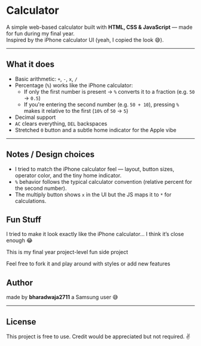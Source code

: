 # Calculator

A simple web-based calculator built with **HTML, CSS & JavaScript** — made for fun during my final year.  
Inspired by the iPhone calculator UI (yeah, I copied the look 😅).

---

## What it does
- Basic arithmetic: `+`, `-`, `x`, `/`  
- Percentage (`%`) works like the iPhone calculator:
  - If only the first number is present → `%` converts it to a fraction (e.g. `50` → `0.5`)
  - If you're entering the second number (e.g. `50 + 10`), pressing `%` makes it relative to the first (`10%` of `50` → `5`)
- Decimal support
- `AC` clears everything, `DEL` backspaces
- Stretched `0` button and a subtle home indicator for the Apple vibe

---

## Notes / Design choices
- I tried to match the iPhone calculator feel — layout, button sizes, operator color, and the tiny home indicator.  
- `%` behavior follows the typical calculator convention (relative percent for the second number).  
- The multiply button shows `x` in the UI but the JS maps it to `*` for calculations.

## Fun Stuff

I tried to make it look exactly like the iPhone calculator… I think it’s close enough 😂

This is my final year project-level fun side project

Feel free to fork it and play around with styles or add new features

## Author
made by **bharadwaja2711** a Samsung user 😅

---

## License
This project is free to use. Credit would be appreciated but not required. ✌️
